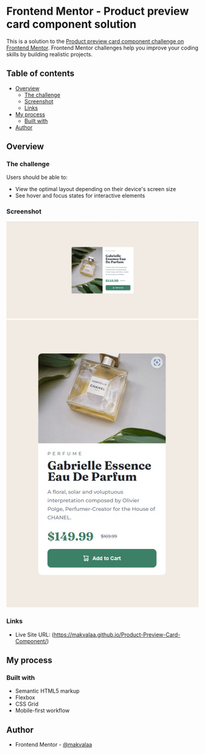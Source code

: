 # Frontend Mentor - Product preview card component solution

This is a solution to the [Product preview card component challenge on Frontend Mentor](https://www.frontendmentor.io/challenges/product-preview-card-component-GO7UmttRfa). Frontend Mentor challenges help you improve your coding skills by building realistic projects. 

## Table of contents

- [Overview](#overview)
  - [The challenge](#the-challenge)
  - [Screenshot](#screenshot)
  - [Links](#links)
- [My process](#my-process)
  - [Built with](#built-with)
- [Author](#author)

## Overview

### The challenge

Users should be able to:

- View the optimal layout depending on their device's screen size
- See hover and focus states for interactive elements

### Screenshot

![desktop view](Screenshot-desktop.jpg)
![mobile view](Screenshot-mobile.jpg)

### Links

- Live Site URL: (https://makvalaa.github.io/Product-Preview-Card-Component/)

## My process

### Built with

- Semantic HTML5 markup
- Flexbox
- CSS Grid
- Mobile-first workflow

## Author

- Frontend Mentor - [@makvalaa](https://www.frontendmentor.io/profile/Makvalaa)


